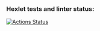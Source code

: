 ### Hexlet tests and linter status:
[![Actions Status](https://github.com/Serganbus/layout-designer-project-lvl1/workflows/hexlet-check/badge.svg)](https://github.com/Serganbus/layout-designer-project-lvl1/actions)